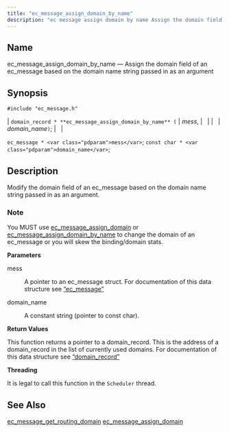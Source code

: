 ```yaml
---
title: "ec_message_assign_domain_by_name"
description: "ec message assign domain by name Assign the domain field of an ec message based on the domain name string passed in as an argument domain record ec message assign domain by name mess domain name ec message mess const char domain name Modify the domain field of an ec..."
---
```


<a name="apis.ec_message_assign_domain_by_name"></a> 
## Name

ec_message_assign_domain_by_name — Assign the domain field of an ec_message based on the domain name string passed in as an argument

## Synopsis

`#include "ec_message.h"`

| `domain_record * **ec_message_assign_domain_by_name** (` | <var class="pdparam">mess</var>, |   |
|   | <var class="pdparam">domain_name</var>`)`; |   |

`ec_message * <var class="pdparam">mess</var>`;
`const char * <var class="pdparam">domain_name</var>`;<a name="idp55234368"></a> 
## Description

Modify the domain field of an ec_message based on the domain name string passed in as an argument.

### Note

You MUST use [ec_message_assign_domain](/momentum/3/3-api/apis-ec-message-assign-domain) or [ec_message_assign_domain_by_name](/momentum/3/3-api/apis-ec-message-assign-domain-by-name) to change the domain of an ec_message or you will skew the binding/domain stats.

**<a name="idp55237792"></a> Parameters**

<dl class="variablelist">

<dt>mess</dt>

<dd>

A pointer to an ec_message struct. For documentation of this data structure see [“ec_message”](/momentum/3/3-api/structs-ec-message)

</dd>

<dt>domain_name</dt>

<dd>

A constant string (pointer to const char).

</dd>

</dl>

**<a name="idp55243008"></a> Return Values**

This function returns a pointer to a domain_record. This is the address of a domain_record in the list of currently used domains. For documentation of this data structure see [“domain_record”](/momentum/3/3-api/structs-domain-record)

**<a name="idp55244656"></a> Threading**

It is legal to call this function in the `Scheduler` thread.

<a name="idp55246192"></a> 
## See Also

[ec_message_get_routing_domain](/momentum/3/3-api/apis-ec-message-get-routing-domain) [ec_message_assign_domain](/momentum/3/3-api/apis-ec-message-assign-domain)